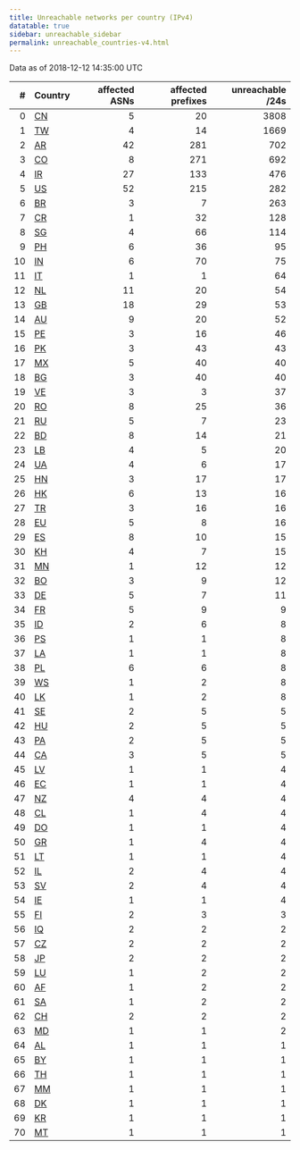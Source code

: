 ```yaml
---
title: Unreachable networks per country (IPv4)
datatable: true
sidebar: unreachable_sidebar
permalink: unreachable_countries-v4.html
---
```


Data as of 2018-12-12 14:35:00 UTC

<div class="datatable-begin"></div>

|   # | Country                      |   affected ASNs |   affected prefixes |   unreachable /24s |
|----:|:-----------------------------|----------------:|--------------------:|-------------------:|
|   0 | [CN](unreachable_cn-v4.html) |               5 |                  20 |               3808 |
|   1 | [TW](unreachable_tw-v4.html) |               4 |                  14 |               1669 |
|   2 | [AR](unreachable_ar-v4.html) |              42 |                 281 |                702 |
|   3 | [CO](unreachable_co-v4.html) |               8 |                 271 |                692 |
|   4 | [IR](unreachable_ir-v4.html) |              27 |                 133 |                476 |
|   5 | [US](unreachable_us-v4.html) |              52 |                 215 |                282 |
|   6 | [BR](unreachable_br-v4.html) |               3 |                   7 |                263 |
|   7 | [CR](unreachable_cr-v4.html) |               1 |                  32 |                128 |
|   8 | [SG](unreachable_sg-v4.html) |               4 |                  66 |                114 |
|   9 | [PH](unreachable_ph-v4.html) |               6 |                  36 |                 95 |
|  10 | [IN](unreachable_in-v4.html) |               6 |                  70 |                 75 |
|  11 | [IT](unreachable_it-v4.html) |               1 |                   1 |                 64 |
|  12 | [NL](unreachable_nl-v4.html) |              11 |                  20 |                 54 |
|  13 | [GB](unreachable_gb-v4.html) |              18 |                  29 |                 53 |
|  14 | [AU](unreachable_au-v4.html) |               9 |                  20 |                 52 |
|  15 | [PE](unreachable_pe-v4.html) |               3 |                  16 |                 46 |
|  16 | [PK](unreachable_pk-v4.html) |               3 |                  43 |                 43 |
|  17 | [MX](unreachable_mx-v4.html) |               5 |                  40 |                 40 |
|  18 | [BG](unreachable_bg-v4.html) |               3 |                  40 |                 40 |
|  19 | [VE](unreachable_ve-v4.html) |               3 |                   3 |                 37 |
|  20 | [RO](unreachable_ro-v4.html) |               8 |                  25 |                 36 |
|  21 | [RU](unreachable_ru-v4.html) |               5 |                   7 |                 23 |
|  22 | [BD](unreachable_bd-v4.html) |               8 |                  14 |                 21 |
|  23 | [LB](unreachable_lb-v4.html) |               4 |                   5 |                 20 |
|  24 | [UA](unreachable_ua-v4.html) |               4 |                   6 |                 17 |
|  25 | [HN](unreachable_hn-v4.html) |               3 |                  17 |                 17 |
|  26 | [HK](unreachable_hk-v4.html) |               6 |                  13 |                 16 |
|  27 | [TR](unreachable_tr-v4.html) |               3 |                  16 |                 16 |
|  28 | [EU](unreachable_eu-v4.html) |               5 |                   8 |                 16 |
|  29 | [ES](unreachable_es-v4.html) |               8 |                  10 |                 15 |
|  30 | [KH](unreachable_kh-v4.html) |               4 |                   7 |                 15 |
|  31 | [MN](unreachable_mn-v4.html) |               1 |                  12 |                 12 |
|  32 | [BO](unreachable_bo-v4.html) |               3 |                   9 |                 12 |
|  33 | [DE](unreachable_de-v4.html) |               5 |                   7 |                 11 |
|  34 | [FR](unreachable_fr-v4.html) |               5 |                   9 |                  9 |
|  35 | [ID](unreachable_id-v4.html) |               2 |                   6 |                  8 |
|  36 | [PS](unreachable_ps-v4.html) |               1 |                   1 |                  8 |
|  37 | [LA](unreachable_la-v4.html) |               1 |                   1 |                  8 |
|  38 | [PL](unreachable_pl-v4.html) |               6 |                   6 |                  8 |
|  39 | [WS](unreachable_ws-v4.html) |               1 |                   2 |                  8 |
|  40 | [LK](unreachable_lk-v4.html) |               1 |                   2 |                  8 |
|  41 | [SE](unreachable_se-v4.html) |               2 |                   5 |                  5 |
|  42 | [HU](unreachable_hu-v4.html) |               2 |                   5 |                  5 |
|  43 | [PA](unreachable_pa-v4.html) |               2 |                   5 |                  5 |
|  44 | [CA](unreachable_ca-v4.html) |               3 |                   5 |                  5 |
|  45 | [LV](unreachable_lv-v4.html) |               1 |                   1 |                  4 |
|  46 | [EC](unreachable_ec-v4.html) |               1 |                   1 |                  4 |
|  47 | [NZ](unreachable_nz-v4.html) |               4 |                   4 |                  4 |
|  48 | [CL](unreachable_cl-v4.html) |               1 |                   4 |                  4 |
|  49 | [DO](unreachable_do-v4.html) |               1 |                   1 |                  4 |
|  50 | [GR](unreachable_gr-v4.html) |               1 |                   4 |                  4 |
|  51 | [LT](unreachable_lt-v4.html) |               1 |                   1 |                  4 |
|  52 | [IL](unreachable_il-v4.html) |               2 |                   4 |                  4 |
|  53 | [SV](unreachable_sv-v4.html) |               2 |                   4 |                  4 |
|  54 | [IE](unreachable_ie-v4.html) |               1 |                   1 |                  4 |
|  55 | [FI](unreachable_fi-v4.html) |               2 |                   3 |                  3 |
|  56 | [IQ](unreachable_iq-v4.html) |               2 |                   2 |                  2 |
|  57 | [CZ](unreachable_cz-v4.html) |               2 |                   2 |                  2 |
|  58 | [JP](unreachable_jp-v4.html) |               2 |                   2 |                  2 |
|  59 | [LU](unreachable_lu-v4.html) |               1 |                   2 |                  2 |
|  60 | [AF](unreachable_af-v4.html) |               1 |                   2 |                  2 |
|  61 | [SA](unreachable_sa-v4.html) |               1 |                   2 |                  2 |
|  62 | [CH](unreachable_ch-v4.html) |               2 |                   2 |                  2 |
|  63 | [MD](unreachable_md-v4.html) |               1 |                   1 |                  2 |
|  64 | [AL](unreachable_al-v4.html) |               1 |                   1 |                  1 |
|  65 | [BY](unreachable_by-v4.html) |               1 |                   1 |                  1 |
|  66 | [TH](unreachable_th-v4.html) |               1 |                   1 |                  1 |
|  67 | [MM](unreachable_mm-v4.html) |               1 |                   1 |                  1 |
|  68 | [DK](unreachable_dk-v4.html) |               1 |                   1 |                  1 |
|  69 | [KR](unreachable_kr-v4.html) |               1 |                   1 |                  1 |
|  70 | [MT](unreachable_mt-v4.html) |               1 |                   1 |                  1 |

<div class="datatable-end"></div>